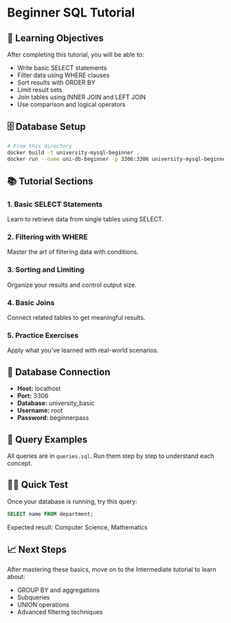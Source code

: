# Beginner SQL Tutorial

## 🎯 Learning Objectives
After completing this tutorial, you will be able to:
- Write basic SELECT statements
- Filter data using WHERE clauses
- Sort results with ORDER BY
- Limit result sets
- Join tables using INNER JOIN and LEFT JOIN
- Use comparison and logical operators

## 🗄️ Database Setup
```bash
# From this directory
docker build -t university-mysql-beginner .
docker run --name uni-db-beginner -p 3306:3306 university-mysql-beginner
```

## 📚 Tutorial Sections

### 1. Basic SELECT Statements
Learn to retrieve data from single tables using SELECT.

### 2. Filtering with WHERE
Master the art of filtering data with conditions.

### 3. Sorting and Limiting
Organize your results and control output size.

### 4. Basic Joins
Connect related tables to get meaningful results.

### 5. Practice Exercises
Apply what you've learned with real-world scenarios.

## 🔗 Database Connection
- **Host:** localhost
- **Port:** 3306  
- **Database:** university_basic
- **Username:** root
- **Password:** beginnerpass

## 📖 Query Examples
All queries are in `queries.sql`. Run them step by step to understand each concept.

## 🏃‍♂️ Quick Test
Once your database is running, try this query:
```sql
SELECT name FROM department;
```
Expected result: Computer Science, Mathematics

## 📈 Next Steps
After mastering these basics, move on to the Intermediate tutorial to learn about:
- GROUP BY and aggregations
- Subqueries
- UNION operations
- Advanced filtering techniques
